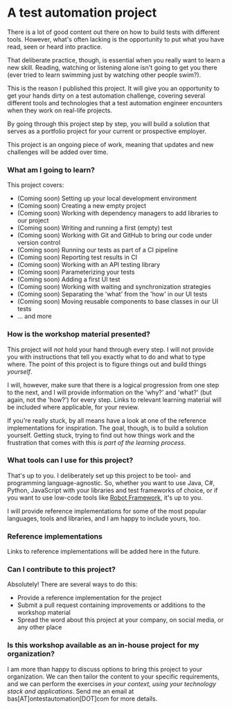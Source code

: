 # A test automation project

There is a lot of good content out there on how to build tests with different tools. However, what's often lacking is the opportunity to put what you have read, seen or heard into practice.

That deliberate practice, though, is essential when you really want to learn a new skill. Reading, watching or listening alone isn't going to get you there (ever tried to learn swimming just by watching other people swim?).

This is the reason I published this project. It will give you an opportunity to get your hands dirty on a test automation challenge, covering several different tools and technologies that a test automation engineer encounters when they work on real-life projects.

By going through this project step by step, you will build a solution that serves as a portfolio project for your current or prospective employer.

This project is an ongoing piece of work, meaning that updates and new challenges will be added over time.

### What am I going to learn?

This project covers:

* (Coming soon) Setting up your local development environment
* (Coming soon) Creating a new empty project
* (Coming soon) Working with dependency managers to add libraries to our project
* (Coming soon) Writing and running a first (empty) test
* (Coming soon) Working with Git and GitHub to bring our code under version control
* (Coming soon) Running our tests as part of a CI pipeline
* (Coming soon) Reporting test results in CI
* (Coming soon) Working with an API testing library
* (Coming soon) Parameterizing your tests
* (Coming soon) Adding a first UI test
* (Coming soon) Working with waiting and synchronization strategies
* (Coming soon) Separating the 'what' from the 'how' in our UI tests
* (Coming soon) Moving reusable components to base classes in our UI tests
* ... and more

### How is the workshop material presented?

This project will *not* hold your hand through every step. I will not provide you with instructions that tell you exactly what to do and what to type where. The point of this project is to figure things out and build things _yourself_.

I will, however, make sure that there is a logical progression from one step to the next, and I will provide information on the 'why?' and 'what?' (but again, not the 'how?') for every step. Links to relevant learning material will be included where applicable, for your review.

If you're really stuck, by all means have a look at one of the reference implementations for inspiration. The goal, though, is to build a solution yourself. Getting stuck, trying to find out how things work and the frustration that comes with this *is part of the learning process*.

### What tools can I use for this project?

That's up to you. I deliberately set up this project to be tool- and programming language-agnostic. So, whether you want to use Java, C#, Python, JavaScript with your libraries and test frameworks of choice, or if you want to use low-code tools like [Robot Framework](https://robotframework.org/), it's up to you.

I will provide reference implementations for some of the most popular languages, tools and libraries, and I am happy to include yours, too.

### Reference implementations

Links to reference implementations will be added here in the future.

### Can I contribute to this project?

Absolutely! There are several ways to do this:

* Provide a reference implementation for the project
* Submit a pull request containing improvements or additions to the workshop material
* Spread the word about this project at your company, on social media, or any other place

### Is this workshop available as an in-house project for my organization?

I am more than happy to discuss options to bring this project to your organization. We can then tailor the content to your specific requirements, and we can perform the exercises _in your context, using your technology stack and applications_. Send me an email at bas[AT]ontestautomation[DOT]com for more details.